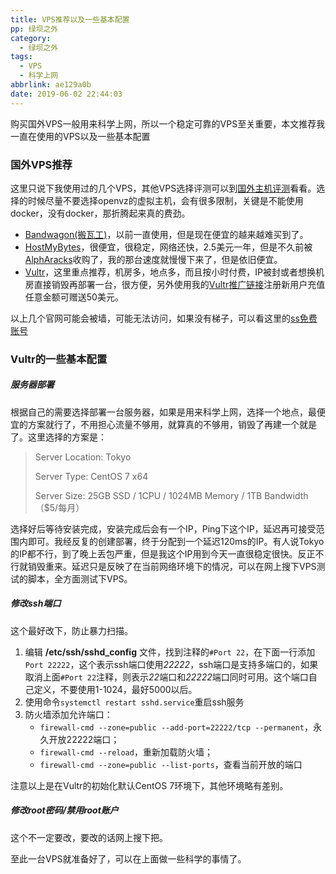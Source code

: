 ```yaml
---
title: VPS推荐以及一些基本配置
pp: 绿坝之外
category:
  - 绿坝之外
tags:
  - VPS
  - 科学上网
abbrlink: ae129a0b
date: 2019-06-02 22:44:03
---
```


购买国外VPS一般用来科学上网，所以一个稳定可靠的VPS至关重要，本文推荐我一直在使用的VPS以及一些基本配置

<!-- more -->

### 国外VPS推荐

这里只说下我使用过的几个VPS，其他VPS选择评测可以到[国外主机评测](https://www.zhujiceping.com)看看。选择的时候尽量不要选择openvz的虚拟主机，会有很多限制，关键是不能使用docker，没有docker，那折腾起来真的费劲。

- [Bandwagon(搬瓦工)](https://bwh8.net/)，以前一直使用，但是现在便宜的越来越难买到了。
- [HostMyBytes](http://www.hostmybytes.com)，很便宜，很稳定，网络还快，2.5美元一年，但是不久前被[AlphAracks](https://www.alpharacks.com)收购了，我的那台速度就慢慢下来了，但是依旧便宜。
- [Vultr][vultrlink]，这里重点推荐，机房多，地点多，而且按小时付费，IP被封或者想换机房直接销毁再部署一台，很方便，另外使用我的[Vultr推广链接][vultrlink]注册新用户充值任意金额可赠送50美元。

以上几个官网可能会被墙，可能无法访问，如果没有梯子，可以看这里的[ss免费账号](https://github.com/Alvin9999/new-pac/wiki/ss%E5%85%8D%E8%B4%B9%E8%B4%A6%E5%8F%B7)

### Vultr的一些基本配置

##### 服务器部署

根据自己的需要选择部署一台服务器，如果是用来科学上网，选择一个地点，最便宜的方案就行了，不用担心流量不够用，就算真的不够用，销毁了再建一个就是了。这里选择的方案是：

> Server Location: Tokyo
>
> Server Type: CentOS 7 x64
>
> Server Size: 25GB SSD / 1CPU / 1024MB Memory / 1TB Bandwidth （$5/每月）

选择好后等待安装完成，安装完成后会有一个IP，Ping下这个IP，延迟再可接受范围内即可。我经反复的创建部署，终于分配到一个延迟120ms的IP。有人说Tokyo的IP都不行，到了晚上丢包严重，但是我这个IP用到今天一直很稳定很快。反正不行就销毁重来。延迟只是反映了在当前网络环境下的情况，可以在网上搜下VPS测试的脚本，全方面测试下VPS。

##### 修改ssh端口

这个最好改下，防止暴力扫描。

1. 编辑 **/etc/ssh/sshd_config** 文件，找到注释的``#Port 22``，在下面一行添加``Port 22222``，这个表示ssh端口使用*22222*，ssh端口是支持多端口的，如果取消上面``#Port 22``注释，则表示*22*端口和*22222*端口同时可用。这个端口自己定义，不要使用1-1024，最好5000以后。
2. 使用命令``systemctl restart sshd.service``重启ssh服务
3. 防火墙添加允许端口：
   - ``firewall-cmd --zone=public --add-port=22222/tcp --permanent``，永久开放22222端口；
   - ``firewall-cmd --reload``，重新加载防火墙；
   - ``firewall-cmd --zone=public --list-ports``，查看当前开放的端口

注意以上是在Vultr的初始化默认CentOS 7环境下，其他环境略有差别。

##### 修改root密码/禁用root账户

这个不一定要改，要改的话网上搜下把。



至此一台VPS就准备好了，可以在上面做一些科学的事情了。



[vultrlink]: https://www.vultr.com/?ref=8096009-4F
